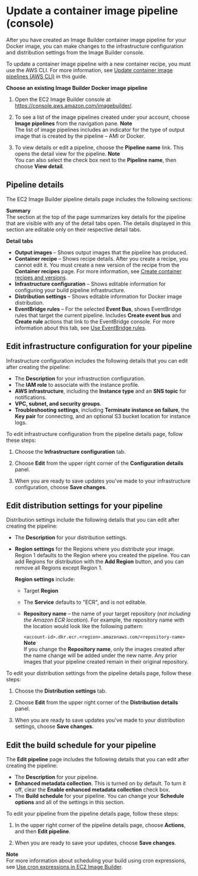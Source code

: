 # Update a container image pipeline \(console\)<a name="update-container-pipeline-console"></a>

After you have created an Image Builder container image pipeline for your Docker image, you can make changes to the infrastructure configuration and distribution settings from the Image Builder console\.

To update a container image pipeline with a new container recipe, you must use the AWS CLI\. For more information, see [Update container image pipelines \(AWS CLI\)](cli-update-container-pipeline.md) in this guide\.

**Choose an existing Image Builder Docker image pipeline**

1. Open the EC2 Image Builder console at [https://console\.aws\.amazon\.com/imagebuilder/](https://console.aws.amazon.com/imagebuilder/)\.

1. To see a list of the image pipelines created under your account, choose **Image pipelines** from the navigation pane\.
**Note**  
The list of image pipelines includes an indicator for the type of output image that is created by the pipeline – AMI or Docker\.

1. To view details or edit a pipeline, choose the **Pipeline name** link\. This opens the detail view for the pipeline\.
**Note**  
You can also select the check box next to the **Pipeline name**, then choose **View detail**\.

## Pipeline details<a name="container-pipeline-details"></a>

The EC2 Image Builder pipeline details page includes the following sections:

****Summary****  
The section at the top of the page summarizes key details for the pipeline that are visible with any of the detail tabs open\. The details displayed in this section are editable only on their respective detail tabs\.

**Detail tabs**
+ **Output images** – Shows output images that the pipeline has produced\.
+ **Container recipe** – Shows recipe details\. After you create a recipe, you cannot edit it\. You must create a new version of the recipe from the **Container recipes** page\. For more information, see [Create container recipes and versions](create-container-recipes.md)\.
+ **Infrastructure configuration** – Shows editable information for configuring your build pipeline infrastructure\.
+ **Distribution settings** – Shows editable information for Docker image distribution\.
+ **EventBridge rules** – For the selected **Event Bus**, shows EventBridge rules that target the current pipeline\. Includes **Create event bus** and **Create rule** actions that link to the EventBridge console\. For more information about this tab, see [Use EventBridge rules](ev-rules-for-pipeline.md)\.

## Edit infrastructure configuration for your pipeline<a name="container-pipelines-edit-infra-config"></a>

Infrastructure configuration includes the following details that you can edit after creating the pipeline:
+ The **Description** for your infrastruction configuration\.
+ The **IAM role** to associate with the instance profile\.
+ **AWS infrastructure**, including the **Instance type** and an **SNS topic** for notifications\.
+ **VPC, subnet, and security groups**\.
+ **Troubleshooting settings**, including **Terminate instance on failure**, the **Key pair** for connecting, and an optional S3 bucket location for instance logs\.

To edit infrastructure configuration from the pipeline details page, follow these steps:

1. Choose the **Infrastructure configuration** tab\.

1. Choose **Edit** from the upper right corner of the **Configuration details** panel\.

1. When you are ready to save updates you've made to your infrastructure configuration, choose **Save changes**\.

## Edit distribution settings for your pipeline<a name="container-pipelines-edit-dist-settings"></a>

Distribution settings include the following details that you can edit after creating the pipeline:
+ The **Description** for your distribution settings\.
+ **Region settings** for the Regions where you distribute your image\. Region 1 defaults to the Region where you created the pipeline\. You can add Regions for distribution with the **Add Region** button, and you can remove all Regions except Region 1\.

  **Region settings** include:
  + Target **Region**
  + The **Service** defaults to "ECR", and is not editable\.
  + **Repository name** – the name of your target repository \(*not including the Amazon ECR location*\)\. For example, the repository name with the location would look like the following pattern:

    `<account-id>.dkr.ecr.<region>.amazonaws.com/<repository-name>`
**Note**  
If you change the **Repository name**, only the images created after the name change will be added under the new name\. Any prior images that your pipeline created remain in their original repository\.

To edit your distribution settings from the pipeline details page, follow these steps:

1. Choose the **Distribution settings** tab\.

1. Choose **Edit** from the upper right corner of the **Distribution details** panel\.

1. When you are ready to save updates you've made to your distribution settings, choose **Save changes**\.

## Edit the build schedule for your pipeline<a name="container-pipelines-edit-build-schedule"></a>

The **Edit pipeline** page includes the following details that you can edit after creating the pipeline:
+ The **Description** for your pipeline\.
+ **Enhanced metadata collection**\. This is turned on by default\. To turn it off, clear the **Enable enhanced metadata collection** check box\.
+ The **Build schedule** for your pipeline\. You can change your **Schedule options** and all of the settings in this section\.

To edit your pipeline from the pipeline details page, follow these steps:

1. In the upper right corner of the pipeline details page, choose **Actions**, and then **Edit pipeline**\.

1. When you are ready to save your updates, choose **Save changes**\.

**Note**  
For more information about scheduling your build using cron expressions, see [Use cron expressions in EC2 Image Builder](cron-expressions.md)\.